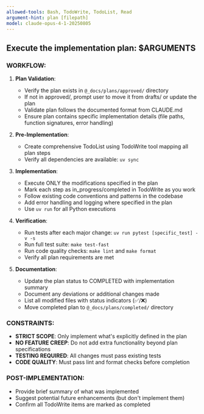 ```yaml
---
allowed-tools: Bash, TodoWrite, TodoList, Read
argument-hint: plan [filepath]
model: claude-opus-4-1-20250805
---
```

## Execute the implementation plan: $ARGUMENTS

### WORKFLOW:

1. **Plan Validation**:
   - Verify the plan exists in `@_docs/plans/approved/` directory
   - If not in approved/, prompt user to move it from drafts/ or update the plan
   - Validate plan follows the documented format from CLAUDE.md
   - Ensure plan contains specific implementation details (file paths, function signatures, error handling)

2. **Pre-Implementation**:
   - Create comprehensive TodoList using TodoWrite tool mapping all plan steps
   - Verify all dependencies are available: `uv sync`

3. **Implementation**:
   - Execute ONLY the modifications specified in the plan
   - Mark each step as in_progress/completed in TodoWrite as you work
   - Follow existing code conventions and patterns in the codebase
   - Add error handling and logging where specified in the plan
   - Use `uv run` for all Python executions

4. **Verification**:
   - Run tests after each major change: `uv run pytest [specific_test] -v -s`
   - Run full test suite: `make test-fast`
   - Run code quality checks: `make lint` and `make format`
   - Verify all plan requirements are met

5. **Documentation**:
   - Update the plan status to COMPLETED with implementation summary
   - Document any deviations or additional changes made
   - List all modified files with status indicators (✅/❌)
   - Move completed plan to `@_docs/plans/completed/` directory

### CONSTRAINTS:

- **STRICT SCOPE**: Only implement what's explicitly defined in the plan
- **NO FEATURE CREEP**: Do not add extra functionality beyond plan specifications  
- **TESTING REQUIRED**: All changes must pass existing tests
- **CODE QUALITY**: Must pass lint and format checks before completion

### POST-IMPLEMENTATION:

- Provide brief summary of what was implemented
- Suggest potential future enhancements (but don't implement them)
- Confirm all TodoWrite items are marked as completed

